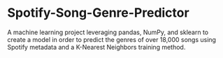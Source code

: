 # Spotify-Song-Genre-Predictor
A machine learning project leveraging pandas, NumPy, and sklearn to create a model in order to predict the genres of over 18,000 songs using Spotify metadata and a K-Nearest Neighbors training method.
